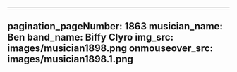 ------
pagination_pageNumber: 1863
musician_name: Ben
band_name: Biffy Clyro
img_src: images/musician1898.png
onmouseover_src: images/musician1898.1.png
------